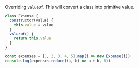 Overriding `valueOf`. This will convert a class into primitive value.

```js
class Expense {
  constructor(value) {
    this.value = value
  }
  valueOf() {
    return this.value
  }
}

const expenses = [1, 2, 3, 4, 5].map(i => new Expense(i))
console.log(expenses.reduce((a, b) => a + b, 0))
```
